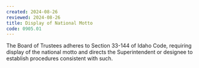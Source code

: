 ```yaml
---
created: 2024-08-26
reviewed: 2024-08-26
title: Display of National Motto
code: 0905.01
---
```


The Board of Trustees adheres to Section 33-144 of Idaho Code, requiring display of the national motto and directs the Superintendent or designee to establish procedures consistent with such.

